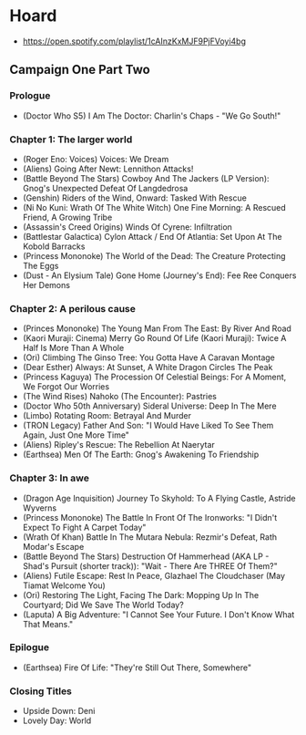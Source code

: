 # Hoard

* https://open.spotify.com/playlist/1cAInzKxMJF9PjFVoyi4bg

## Campaign One Part Two
### Prologue

* (Doctor Who S5) I Am The Doctor: Charlin's Chaps - "We Go South!"

### Chapter 1: The larger world

* (Roger Eno: Voices) Voices: We Dream
* (Aliens) Going After Newt: Lennithon Attacks!
* (Battle Beyond The Stars) Cowboy And The Jackers (LP Version): Gnog's Unexpected Defeat Of Langdedrosa
* (Genshin) Riders of the Wind, Onward: Tasked With Rescue
* (Ni No Kuni: Wrath Of The White Witch) One Fine Morning: A Rescued Friend, A Growing Tribe
* (Assassin's Creed Origins) Winds Of Cyrene: Infiltration
* (Battlestar Galactica) Cylon Attack / End Of Atlantia: Set Upon At The Kobold Barracks
* (Princess Mononoke) The World of the Dead: The Creature Protecting The Eggs
* (Dust - An Elysium Tale) Gone Home (Journey's End): Fee Ree Conquers Her Demons

### Chapter 2: A perilous cause

* (Princes Mononoke) The Young Man From The East: By River And Road
* (Kaori Muraji: Cinema) Merry Go Round Of Life (Kaori Muraji): Twice A Half Is More Than A Whole
* (Ori) Climbing The Ginso Tree: You Gotta Have A Caravan Montage
* (Dear Esther) Always: At Sunset, A White Dragon Circles The Peak
* (Princess Kaguya) The Procession Of Celestial Beings: For A Moment, We Forgot Our Worries
* (The Wind Rises) Nahoko (The Encounter): Pastries
* (Doctor Who 50th Anniversary) Sideral Universe: Deep In The Mere
* (Limbo) Rotating Room: Betrayal And Murder
* (TRON Legacy) Father And Son: "I Would Have Liked To See Them Again, Just One More Time"
* (Aliens) Ripley's Rescue: The Rebellion At Naerytar
* (Earthsea) Men Of The Earth: Gnog's Awakening To Friendship

### Chapter 3: In awe

* (Dragon Age Inquisition) Journey To Skyhold: To A Flying Castle, Astride Wyverns
* (Princess Mononoke) The Battle In Front Of The Ironworks: "I Didn't Expect To Fight A Carpet Today"
* (Wrath Of Khan) Battle In The Mutara Nebula: Rezmir's Defeat, Rath Modar's Escape
* (Battle Beyond The Stars) Destruction Of Hammerhead (AKA LP - Shad's Pursuit (shorter track)): "Wait - There Are THREE Of Them?"
* (Aliens) Futile Escape: Rest In Peace, Glazhael The Cloudchaser (May Tiamat Welcome You)
* (Ori) Restoring The Light, Facing The Dark: Mopping Up In The Courtyard; Did We Save The World Today?
* (Laputa) A Big Adventure: "I Cannot See Your Future. I Don't Know What That Means."

### Epilogue

* (Earthsea) Fire Of Life: "They're Still Out There, Somewhere"

### Closing Titles

* Upside Down: Deni
* Lovely Day: World
